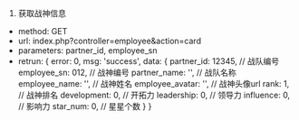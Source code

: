 1. 获取战神信息
- method: GET
- url: index.php?controller=employee&action=card
- parameters: partner_id, employee_sn
- retrun: 
{
		error: 0,
		msg: 'success',
		data: {
            partner_id: 12345, // 战队编号
            employee_sn: 012, // 战神编号
            partner_name: '', // 战队名称
            employee_name: '',  // 战神姓名
            employee_avatar: '', // 战神头像url
            rank: 1,  // 战神排名
            development: 0, // 开拓力
            leadership: 0, // 领导力
            influence: 0, // 影响力
            star_num:  0, // 星星个数
    	}
}
